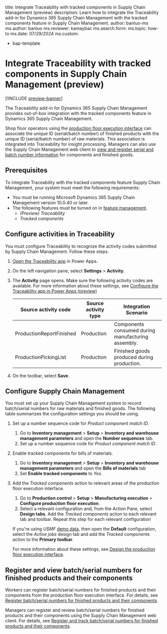 ﻿
title: Integrate Traceability with tracked components in Supply Chain Management (preview)
description: Learn how to integrate the Traceability add-in for Dynamics 365 Supply Chain Management with the tracked components feature in Supply Chain Management.
author: banluo-ms
ms.author: banluo
ms.reviewer: kamaybac
ms.search.form: 
ms.topic: how-to
ms.date: 07/29/2024
ms.custom: 
  - bap-template


<!-- The style guide says Traceability is an add-in, not an app (https://styleguides.azurewebsites.net/Styleguide/Read?id=2696&topicid=72151), so I suggest changing the H1 to "Configure Traceability in Power Apps (preview)" -->

# Integrate Traceability with tracked components in Supply Chain Management (preview)

[!INCLUDE [preview-banner](~/../shared-content/shared/preview-includes/preview-banner.md)]
<!-- KFM: Preview until further notice -->

The Traceability add-in for Dynamics 365 Supply Chain Management provides out-of-box integration with the tracked components feature in Dynamics 365 Supply Chain Management.

Shop floor operators using the [production floor execution interface](../production-control/production-floor-execution-use.md) can associate the unique ID (serial/batch number) of finished products with the unique ID (serial/batch number) of raw materials. This association is integrated into Traceability for insight processing. Managers can also use the Supply Chain Management web client to [view and register serial and batch number information](../production-control/tracked-components.md) for components and finished goods.

## Prerequisites

To integrate Traceability with the tracked components feature Supply Chain Management, your system must meet the following requirements:

- You must be running Microsoft Dynamics 365 Supply Chain Management version 10.0.40 or later.
- The following features must be turned on in [feature management](../../fin-ops-core/fin-ops/get-started/feature-management/feature-management-overview.md).
    - *(Preview) Traceability*
    - *Tracked components*

## Configure activities in Traceability

You must configure Traceability to recognize the activity codes submitted by Supply Chain Management. Follow these steps.

1. [Open the Traceability app](traceability-app-run.md) in Power Apps.
1. On the left navigation pane, select **Settings** \> **Activity**.
1. The **Activity** page opens. Make sure the following activity codes are available. For more information about these settings, see [Configure the Traceability app in Power Apps (preview)](traceability-app-configure.md)

    | Source activity code | Source activity type | Integration Scenario |
    |--|--|--|
    | ProductionReportFinished | Production | Components consumed during manufacturing assembly. |
    | ProductionPickingList | Production | Finished goods produced during production.|

1. On the toolbar, select **Save**.

## Configure Supply Chain Management

You must set up your Supply Chain Management system to record batch/serial numbers for raw materials and finished goods. The following table summarizes the configuration settings you should be using.

1. Set up a number sequence code for *Product component match ID*.
    1. Go to **Inventory management** \> **Setup** \> **Inventory and warehouse management parameters** and open the **Number sequences** tab.
    1. Set up a number sequence code for *Product component match ID*.

1. Enable tracked components for bills of materials.
    1. Go to **Inventory management** \> **Setup** \> **Inventory and warehouse management parameters** and open the **Bills of materials** tab
    1. Set **Enable tracked components** to *Yes*.

1. Add the *Tracked components* action to relevant areas of the production floor execution interface.
    1. Go to **Production control** \> **Setup** \> **Manufacturing execution** \> **Configure production floor execution**.
    1. Select a relevant configuration and, from the Action Pane, select **Design tabs**. Add the *Tracked components* action to each relevant tab and toolbar. Repeat this step for each relevant configuration

    If you're using *USMF* [demo data](../../fin-ops-core/dev-itpro/get-started/demo-data.md), then open the **Default** configuration, select the *Active jobs* design tab and add the *Tracked components* action to the **Primary toolbar**.

    For more information about these settings, see [Design the production floor execution interface](../production-control/production-floor-execution-tabs.md).

## Register and view batch/serial numbers for finished products and their components

Workers can register batch/serial numbers for finished products and their components from the production floor execution interface. For details, see [Register batch/serial numbers for finished products and their components](../production-control/production-floor-execution-use.md#tracked-components).

Managers can register and review batch/serial numbers for finished products and their components using the Supply Chain Management web client. For details, see [Register and track batch/serial numbers for finished products and their components](../production-control/tracked-components.md).
